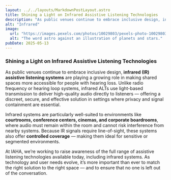 ```yaml
---
layout: ../../layouts/MarkdownPostLayout.astro
title: Shining a Light on Infrared Assistive Listening Technologies
description: "As public venues continue to embrace inclusive design, infrared (IR) assistive listening systems are playing a growing role in making shared spaces more accessible for people with hearing loss. Unlike radio frequency or hearing loop systems, infrared ALTs use light-based transmission to deliver high-quality audio directly to listeners — offering a discreet, secure, and effective solution in settings where privacy and signal containment are essential."
alt: "Infrared"
image:
  url: "https://images.pexels.com/photos/10029803/pexels-photo-10029803.jpeg?auto=compress&cs=tinysrgb&w=1260&h=750&dpr=1"
  alt: "The word astro against an illustration of planets and stars."
pubDate: 2025-05-13
---
```


### Shining a Light on Infrared Assistive Listening Technologies

As public venues continue to embrace inclusive design, **infrared (IR) assistive listening systems** are playing a growing role in making shared spaces more accessible for people with hearing loss. Unlike radio frequency or hearing loop systems, infrared ALTs use light-based transmission to deliver high-quality audio directly to listeners — offering a discreet, secure, and effective solution in settings where privacy and signal containment are essential.

Infrared systems are particularly well-suited to environments like **courtrooms, conference centers, cinemas, and corporate boardrooms**, where audio must remain within the room and cannot risk interference from nearby systems. Because IR signals require line-of-sight, these systems also offer **controlled coverage** — making them ideal for sensitive or segmented environments.

At IAHA, we’re working to raise awareness of the full range of assistive listening technologies available today, including infrared systems. As technology and user needs evolve, it’s more important than ever to match the right solution to the right space — and to ensure that no one is left out of the conversation.
